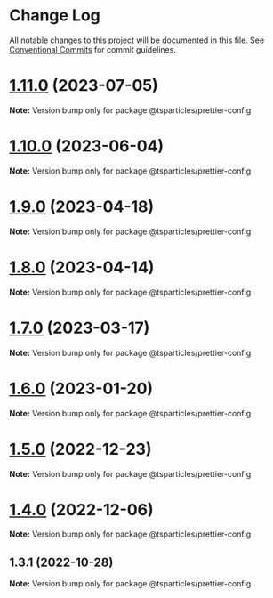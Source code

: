 # Change Log

All notable changes to this project will be documented in this file.
See [Conventional Commits](https://conventionalcommits.org) for commit guidelines.

# [1.11.0](https://github.com/tsparticles/utils/compare/@tsparticles/prettier-config@1.10.0...@tsparticles/prettier-config@1.11.0) (2023-07-05)

**Note:** Version bump only for package @tsparticles/prettier-config





# [1.10.0](https://github.com/tsparticles/utils/compare/@tsparticles/prettier-config@1.9.0...@tsparticles/prettier-config@1.10.0) (2023-06-04)

**Note:** Version bump only for package @tsparticles/prettier-config





# [1.9.0](https://github.com/tsparticles/utils/compare/@tsparticles/prettier-config@1.8.0...@tsparticles/prettier-config@1.9.0) (2023-04-18)

**Note:** Version bump only for package @tsparticles/prettier-config





# [1.8.0](https://github.com/tsparticles/utils/compare/@tsparticles/prettier-config@1.7.0...@tsparticles/prettier-config@1.8.0) (2023-04-14)

**Note:** Version bump only for package @tsparticles/prettier-config





# [1.7.0](https://github.com/tsparticles/utils/compare/@tsparticles/prettier-config@1.6.0...@tsparticles/prettier-config@1.7.0) (2023-03-17)

**Note:** Version bump only for package @tsparticles/prettier-config





# [1.6.0](https://github.com/tsparticles/utils/compare/@tsparticles/prettier-config@1.5.0...@tsparticles/prettier-config@1.6.0) (2023-01-20)

**Note:** Version bump only for package @tsparticles/prettier-config





# [1.5.0](https://github.com/tsparticles/utils/compare/@tsparticles/prettier-config@1.4.0...@tsparticles/prettier-config@1.5.0) (2022-12-23)

**Note:** Version bump only for package @tsparticles/prettier-config





# [1.4.0](https://github.com/tsparticles/utils/compare/@tsparticles/prettier-config@1.3.1...@tsparticles/prettier-config@1.4.0) (2022-12-06)

**Note:** Version bump only for package @tsparticles/prettier-config





## 1.3.1 (2022-10-28)

**Note:** Version bump only for package @tsparticles/prettier-config
